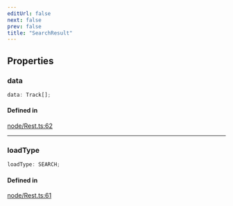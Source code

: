 ```yaml
---
editUrl: false
next: false
prev: false
title: "SearchResult"
---
```


## Properties

<a id="data" name="data"></a>

### data

```ts
data: Track[];
```

#### Defined in

[node/Rest.ts:62](https://github.com/shipgirlproject/shoukaku/blob/428f92c432a1875d1770e54c312147a1f47a448d/src/node/Rest.ts#L62)

***

<a id="loadtype" name="loadtype"></a>

### loadType

```ts
loadType: SEARCH;
```

#### Defined in

[node/Rest.ts:61](https://github.com/shipgirlproject/shoukaku/blob/428f92c432a1875d1770e54c312147a1f47a448d/src/node/Rest.ts#L61)
